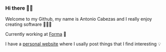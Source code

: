 ### Hi there 👋🏻

Welcome to my Github, my name is Antonio Cabezas and I really enjoy creating software 👨🏻‍💻

Currently working at [Forma](https://forma.health) 🎾

I have a [personal website](https://antoniocabezas.com) where I usally post things that I find interesting 💡
